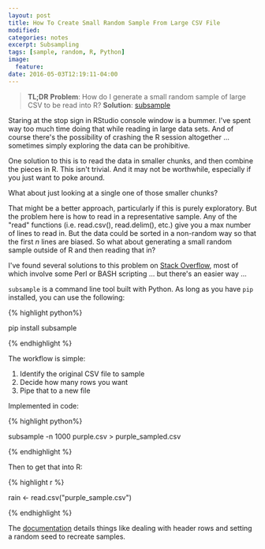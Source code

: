 ```yaml
---
layout: post
title: How To Create Small Random Sample From Large CSV File
modified:
categories: notes
excerpt: Subsampling
tags: [sample, random, R, Python]
image:
  feature:
date: 2016-05-03T12:19:11-04:00
---
```


>__TL;DR__
> __Problem__: How do I generate a small random sample of large CSV to be read into R?
> __Solution__: [subsample](https://github.com/paulgb/subsample)

Staring at the stop sign in RStudio console window is a bummer. I've spent way too much time doing that while reading in large data sets. And of course there's the possibility of crashing the R session altogether ... sometimes simply exploring the data can be prohibitive.

One solution to this is to read the data in smaller chunks, and then combine the pieces in R. This isn't trivial. And it may not be worthwhile, especially if you just want to poke around.

What about just looking at a single one of those smaller chunks? 

That might be a better approach, particularly if this is purely exploratory. But the problem here is how to read in a representative sample. Any of the "read" functions (i.e. read.csv(), read.delim(), etc.) give you a max number of lines to read in. But the data could be sorted in a non-random way so that the first _n_ lines are biased. So what about generating a small random sample outside of R and then reading that in?

I've found several solutions to this problem on [Stack Overflow](http://stackoverflow.com/questions/22261082/load-a-small-random-sample-from-a-large-csv-file-into-r-data-frame), most of which involve some Perl or BASH scripting ... but there's an easier way ...

`subsample` is a command line tool built with Python. As long as you have `pip` installed, you can use the following:

{% highlight python%}

pip install subsample

{% endhighlight %}

The workflow is simple:

1. Identify the original CSV file to sample
2. Decide how many rows you want
3. Pipe that to a new file

Implemented in code:

{% highlight python%}

subsample -n 1000 purple.csv > purple_sampled.csv

{% endhighlight %}

Then to get that into R:

{% highlight r %}

rain <- read.csv("purple_sample.csv")

{% endhighlight %}

The [documentation](https://github.com/paulgb/subsample/blob/master/README.rst) details things like dealing with header rows and setting a random seed to recreate samples.